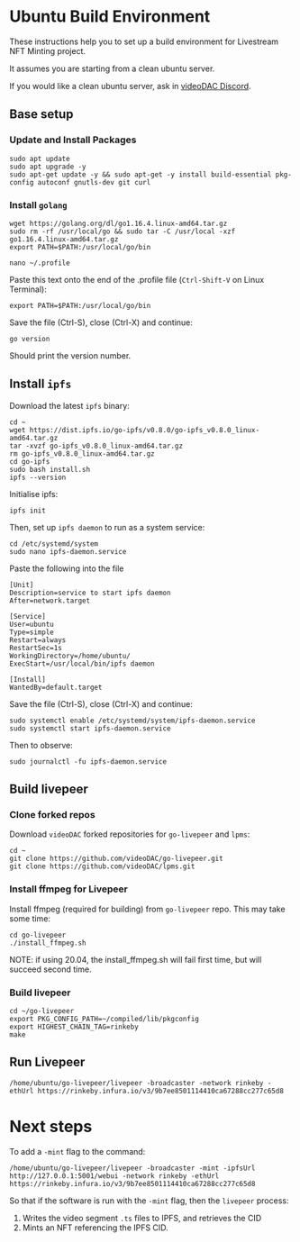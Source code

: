 # Ubuntu Build Environment

These instructions help you to set up a build environment for Livestream NFT Minting project.

It assumes you are starting from a clean ubuntu server.

If you would like a clean ubuntu server, ask in [videoDAC Discord](https://discord.gg/6GQt6b7MTV).

## Base setup

### Update and Install Packages
```
sudo apt update
sudo apt upgrade -y
sudo apt-get update -y && sudo apt-get -y install build-essential pkg-config autoconf gnutls-dev git curl
```
### Install `golang`
```
wget https://golang.org/dl/go1.16.4.linux-amd64.tar.gz
sudo rm -rf /usr/local/go && sudo tar -C /usr/local -xzf go1.16.4.linux-amd64.tar.gz
export PATH=$PATH:/usr/local/go/bin

nano ~/.profile
```
Paste this text onto the end of the .profile file (`Ctrl-Shift-V` on Linux Terminal):
```
export PATH=$PATH:/usr/local/go/bin
```
Save the file (Ctrl-S), close (Ctrl-X) and continue:
```
go version
```
Should print the version number.

## Install `ipfs`

Download the latest `ipfs` binary:
```
cd ~
wget https://dist.ipfs.io/go-ipfs/v0.8.0/go-ipfs_v0.8.0_linux-amd64.tar.gz
tar -xvzf go-ipfs_v0.8.0_linux-amd64.tar.gz
rm go-ipfs_v0.8.0_linux-amd64.tar.gz
cd go-ipfs
sudo bash install.sh
ipfs --version
```
Initialise ipfs:
```
ipfs init
```
Then, set up `ipfs daemon` to run as a system service:
```
cd /etc/systemd/system
sudo nano ipfs-daemon.service
```
Paste the following into the file
```
[Unit]
Description=service to start ipfs daemon
After=network.target

[Service]
User=ubuntu
Type=simple
Restart=always
RestartSec=1s
WorkingDirectory=/home/ubuntu/
ExecStart=/usr/local/bin/ipfs daemon

[Install]
WantedBy=default.target
```
Save the file (Ctrl-S), close (Ctrl-X) and continue:
```
sudo systemctl enable /etc/systemd/system/ipfs-daemon.service
sudo systemctl start ipfs-daemon.service
```
Then to observe:
```
sudo journalctl -fu ipfs-daemon.service
```
## Build livepeer

### Clone forked repos

Download `videoDAC` forked repositories for `go-livepeer` and `lpms`:
```
cd ~
git clone https://github.com/videoDAC/go-livepeer.git
git clone https://github.com/videoDAC/lpms.git
```

### Install ffmpeg for Livepeer

Install ffmpeg (required for building) from `go-livepeer` repo. This may take some time:
```
cd go-livepeer
./install_ffmpeg.sh
```
NOTE: if using 20.04, the install_ffmpeg.sh will fail first time, but will succeed second time.

### Build livepeer
```
cd ~/go-livepeer
export PKG_CONFIG_PATH=~/compiled/lib/pkgconfig
export HIGHEST_CHAIN_TAG=rinkeby
make
```

## Run Livepeer

```
/home/ubuntu/go-livepeer/livepeer -broadcaster -network rinkeby -ethUrl https://rinkeby.infura.io/v3/9b7ee8501114410ca67288cc277c65d8
```

# Next steps

To add a `-mint` flag to the command:
```
/home/ubuntu/go-livepeer/livepeer -broadcaster -mint -ipfsUrl http://127.0.0.1:5001/webui -network rinkeby -ethUrl https://rinkeby.infura.io/v3/9b7ee8501114410ca67288cc277c65d8
```

So that if the software is run with the `-mint` flag, then the `livepeer` process:

1. Writes the video segment `.ts` files to IPFS, and retrieves the CID
2. Mints an NFT referencing the IPFS CID.
